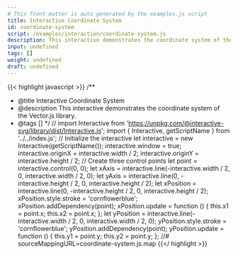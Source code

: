 ```yaml
---
# This front matter is auto generated by the examples.js script
title: Interactive Coordinate System
id: coordinate-system
script: /examples/interaction/coordinate-system.js
description: This interactive demonstrates the coordinate system of the Vector.js library.
input: undefined
tags: []
weight: undefined
draft: undefined
---
```


{{< highlight javascript >}}
/**
* @title Interactive Coordinate System
* @description This interactive demonstrates the coordinate system of the Vector.js library.
* @tags []
*/
// import Interactive from 'https://unpkg.com/@interactive-svg/library/dist/Interactive.js';
import { Interactive, getScriptName } from '../../index.js';
// Initialize the interactive
let interactive = new Interactive(getScriptName());
interactive.window = true;
interactive.originX = interactive.width / 2;
interactive.originY = interactive.height / 2;
// Create three control points
let point = interactive.control(0, 0);
let xAxis = interactive.line(-interactive.width / 2, 0, interactive.width / 2, 0);
let yAxis = interactive.line(0, -interactive.height / 2, 0, interactive.height / 2);
let xPosition = interactive.line(0, -interactive.height / 2, 0, interactive.height / 2);
xPosition.style.stroke = 'cornflowerblue';
xPosition.addDependency(point);
xPosition.update = function () {
    this.x1 = point.x;
    this.x2 = point.x;
};
let yPosition = interactive.line(-interactive.width / 2, 0, interactive.width / 2, 0);
yPosition.style.stroke = 'cornflowerblue';
yPosition.addDependency(point);
yPosition.update = function () {
    this.y1 = point.y;
    this.y2 = point.y;
};
//# sourceMappingURL=coordinate-system.js.map
{{</ highlight >}}

